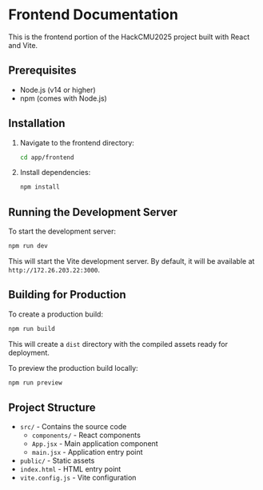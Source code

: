 # Frontend Documentation

This is the frontend portion of the HackCMU2025 project built with React and Vite.

## Prerequisites

- Node.js (v14 or higher)
- npm (comes with Node.js)

## Installation

1. Navigate to the frontend directory:
   ```bash
   cd app/frontend
   ```

2. Install dependencies:
   ```bash
   npm install
   ```

## Running the Development Server

To start the development server:

```bash
npm run dev
```

This will start the Vite development server. By default, it will be available at `http://172.26.203.22:3000`.

## Building for Production

To create a production build:

```bash
npm run build
```

This will create a `dist` directory with the compiled assets ready for deployment.

To preview the production build locally:

```bash
npm run preview
```

## Project Structure

- `src/` - Contains the source code
  - `components/` - React components
  - `App.jsx` - Main application component
  - `main.jsx` - Application entry point
- `public/` - Static assets
- `index.html` - HTML entry point
- `vite.config.js` - Vite configuration